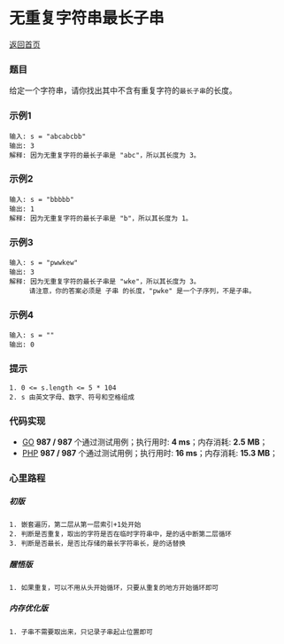 # 无重复字符串最长子串
[返回首页](../../README.md)

### 题目
给定一个字符串，请你找出其中不含有重复字符的`最长子串`的长度。

### 示例1
```
输入: s = "abcabcbb"
输出: 3 
解释: 因为无重复字符的最长子串是 "abc"，所以其长度为 3。
```

### 示例2
```
输入: s = "bbbbb"
输出: 1
解释: 因为无重复字符的最长子串是 "b"，所以其长度为 1。
```

### 示例3
```
输入: s = "pwwkew"
输出: 3
解释: 因为无重复字符的最长子串是 "wke"，所以其长度为 3。
     请注意，你的答案必须是 子串 的长度，"pwke" 是一个子序列，不是子串。
```

### 示例4
```
输入: s = ""
输出: 0
```

### 提示
```
1. 0 <= s.length <= 5 * 104
2. s 由英文字母、数字、符号和空格组成
```

### 代码实现
- [GO](code.go) **987 / 987** 个通过测试用例；执行用时: **4 ms**；内存消耗: **2.5 MB**；
- [PHP](code.php) **987 / 987** 个通过测试用例；执行用时: **16 ms**；内存消耗: **15.3 MB**；


### 心里路程

##### 初版
```
1. 嵌套遍历，第二层从第一层索引+1处开始
2. 判断是否重复，取出的字符是否在临时字符串中，是的话中断第二层循环
3. 判断是否最长，是否比存储的最长字符串长，是的话替换
```

##### 醒悟版
```
1. 如果重复，可以不用从头开始循环，只要从重复的地方开始循环即可
```

##### 内存优化版
```
1. 子串不需要取出来，只记录子串起止位置即可
```
